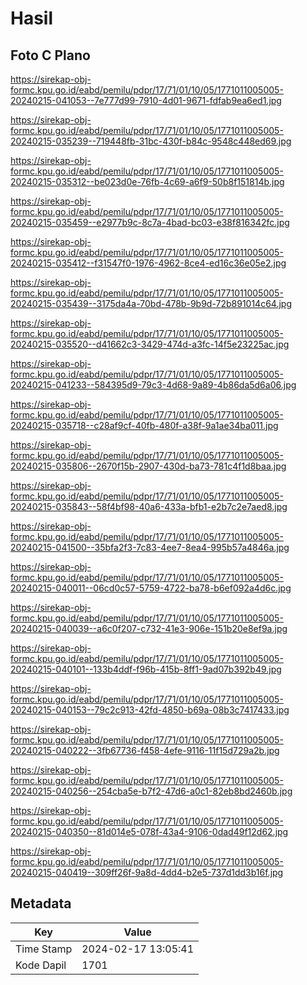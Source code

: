 # Hasil

## Foto C Plano

https://sirekap-obj-formc.kpu.go.id/eabd/pemilu/pdpr/17/71/01/10/05/1771011005005-20240215-041053--7e777d99-7910-4d01-9671-fdfab9ea6ed1.jpg

https://sirekap-obj-formc.kpu.go.id/eabd/pemilu/pdpr/17/71/01/10/05/1771011005005-20240215-035239--719448fb-31bc-430f-b84c-9548c448ed69.jpg

https://sirekap-obj-formc.kpu.go.id/eabd/pemilu/pdpr/17/71/01/10/05/1771011005005-20240215-035312--be023d0e-76fb-4c69-a6f9-50b8f151814b.jpg

https://sirekap-obj-formc.kpu.go.id/eabd/pemilu/pdpr/17/71/01/10/05/1771011005005-20240215-035459--e2977b9c-8c7a-4bad-bc03-e38f816342fc.jpg

https://sirekap-obj-formc.kpu.go.id/eabd/pemilu/pdpr/17/71/01/10/05/1771011005005-20240215-035412--f31547f0-1976-4962-8ce4-ed16c36e05e2.jpg

https://sirekap-obj-formc.kpu.go.id/eabd/pemilu/pdpr/17/71/01/10/05/1771011005005-20240215-035439--3175da4a-70bd-478b-9b9d-72b891014c64.jpg

https://sirekap-obj-formc.kpu.go.id/eabd/pemilu/pdpr/17/71/01/10/05/1771011005005-20240215-035520--d41662c3-3429-474d-a3fc-14f5e23225ac.jpg

https://sirekap-obj-formc.kpu.go.id/eabd/pemilu/pdpr/17/71/01/10/05/1771011005005-20240215-041233--584395d9-79c3-4d68-9a89-4b86da5d6a06.jpg

https://sirekap-obj-formc.kpu.go.id/eabd/pemilu/pdpr/17/71/01/10/05/1771011005005-20240215-035718--c28af9cf-40fb-480f-a38f-9a1ae34ba011.jpg

https://sirekap-obj-formc.kpu.go.id/eabd/pemilu/pdpr/17/71/01/10/05/1771011005005-20240215-035806--2670f15b-2907-430d-ba73-781c4f1d8baa.jpg

https://sirekap-obj-formc.kpu.go.id/eabd/pemilu/pdpr/17/71/01/10/05/1771011005005-20240215-035843--58f4bf98-40a6-433a-bfb1-e2b7c2e7aed8.jpg

https://sirekap-obj-formc.kpu.go.id/eabd/pemilu/pdpr/17/71/01/10/05/1771011005005-20240215-041500--35bfa2f3-7c83-4ee7-8ea4-995b57a4846a.jpg

https://sirekap-obj-formc.kpu.go.id/eabd/pemilu/pdpr/17/71/01/10/05/1771011005005-20240215-040011--06cd0c57-5759-4722-ba78-b6ef092a4d6c.jpg

https://sirekap-obj-formc.kpu.go.id/eabd/pemilu/pdpr/17/71/01/10/05/1771011005005-20240215-040039--a6c0f207-c732-41e3-906e-151b20e8ef9a.jpg

https://sirekap-obj-formc.kpu.go.id/eabd/pemilu/pdpr/17/71/01/10/05/1771011005005-20240215-040101--133b4ddf-f96b-415b-8ff1-9ad07b392b49.jpg

https://sirekap-obj-formc.kpu.go.id/eabd/pemilu/pdpr/17/71/01/10/05/1771011005005-20240215-040153--79c2c913-42fd-4850-b69a-08b3c7417433.jpg

https://sirekap-obj-formc.kpu.go.id/eabd/pemilu/pdpr/17/71/01/10/05/1771011005005-20240215-040222--3fb67736-f458-4efe-9116-11f15d729a2b.jpg

https://sirekap-obj-formc.kpu.go.id/eabd/pemilu/pdpr/17/71/01/10/05/1771011005005-20240215-040256--254cba5e-b7f2-47d6-a0c1-82eb8bd2460b.jpg

https://sirekap-obj-formc.kpu.go.id/eabd/pemilu/pdpr/17/71/01/10/05/1771011005005-20240215-040350--81d014e5-078f-43a4-9106-0dad49f12d62.jpg

https://sirekap-obj-formc.kpu.go.id/eabd/pemilu/pdpr/17/71/01/10/05/1771011005005-20240215-040419--309ff26f-9a8d-4dd4-b2e5-737d1dd3b16f.jpg


## Metadata

| Key        | Value               |
| ---------- | ------------------- |
| Time Stamp | 2024-02-17 13:05:41 |
| Kode Dapil | 1701                |



